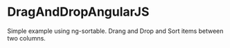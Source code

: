# DragAndDropAngularJS
Simple example using ng-sortable. Drang and Drop and Sort items between two columns.
